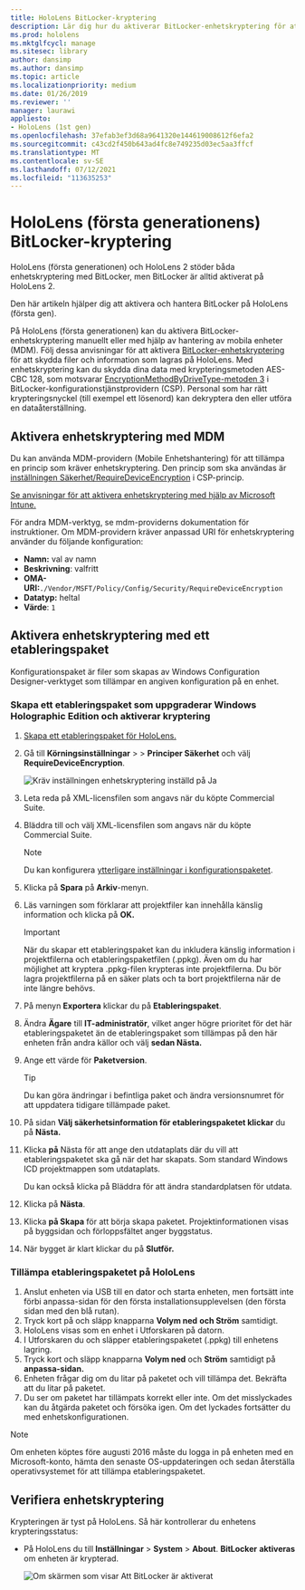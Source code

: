 ```yaml
---
title: HoloLens BitLocker-kryptering
description: Lär dig hur du aktiverar BitLocker-enhetskryptering för att skydda filer som lagras HoloLens enheter med mixad verklighet.
ms.prod: hololens
ms.mktglfcycl: manage
ms.sitesec: library
author: dansimp
ms.author: dansimp
ms.topic: article
ms.localizationpriority: medium
ms.date: 01/26/2019
ms.reviewer: ''
manager: laurawi
appliesto:
- HoloLens (1st gen)
ms.openlocfilehash: 37efab3ef3d68a9641320e144619008612f6efa2
ms.sourcegitcommit: c43cd2f450b643ad4fc8e749235d03ec5aa3ffcf
ms.translationtype: MT
ms.contentlocale: sv-SE
ms.lasthandoff: 07/12/2021
ms.locfileid: "113635253"
---
```

# <a name="hololens-1st-gen-bitlocker-encryption"></a>HoloLens (första generationens) BitLocker-kryptering

HoloLens (första generationen) och HoloLens 2 stöder båda enhetskryptering med BitLocker, men BitLocker är alltid aktiverat på HoloLens 2.

Den här artikeln hjälper dig att aktivera och hantera BitLocker på HoloLens (första gen).

På HoloLens (första generationen) kan du aktivera BitLocker-enhetskryptering manuellt eller med hjälp av hantering av mobila enheter (MDM). Följ dessa anvisningar för att aktivera [BitLocker-enhetskryptering](/windows/security/information-protection/bitlocker/bitlocker-device-encryption-overview-windows-10#bitlocker-device-encryption) för att skydda filer och information som lagras på HoloLens. Med enhetskryptering kan du skydda dina data med krypteringsmetoden AES-CBC 128, som motsvarar [EncryptionMethodByDriveType-metoden 3](/windows/client-management/mdm/bitlocker-csp#encryptionmethodbydrivetype) i BitLocker-konfigurationstjänstprovidern (CSP). Personal som har rätt krypteringsnyckel (till exempel ett lösenord) kan dekryptera den eller utföra en dataåterställning.

## <a name="enable-device-encryption-using-mdm"></a>Aktivera enhetskryptering med MDM

Du kan använda MDM-providern (Mobile Enhetshantering) för att tillämpa en princip som kräver enhetskryptering. Den princip som ska användas är [inställningen Säkerhet/RequireDeviceEncryption](/windows/client-management/mdm/policy-csp-security#security-requiredeviceencryption) i CSP-princip.

[Se anvisningar för att aktivera enhetskryptering med hjälp av Microsoft Intune.](/intune/compliance-policy-create-windows#windows-holographic-for-business)

För andra MDM-verktyg, se mdm-providerns dokumentation för instruktioner. Om MDM-providern kräver anpassad URI för enhetskryptering använder du följande konfiguration:

- **Namn:** val av namn
- **Beskrivning**: valfritt
- **OMA-URI:**`./Vendor/MSFT/Policy/Config/Security/RequireDeviceEncryption`
- **Datatyp:** heltal
- **Värde**: `1`

## <a name="enable-device-encryption-using-a-provisioning-package"></a>Aktivera enhetskryptering med ett etableringspaket

Konfigurationspaket är filer som skapas av Windows Configuration Designer-verktyget som tillämpar en angiven konfiguration på en enhet. 

### <a name="create-a-provisioning-package-that-upgrades-the-windows-holographic-edition-and-enables-encryption"></a>Skapa ett etableringspaket som uppgraderar Windows Holographic Edition och aktiverar kryptering

1. [Skapa ett etableringspaket för HoloLens.](hololens-provisioning.md)
1. Gå till **Körningsinställningar**  >    >  **Principer Säkerhet** och välj **RequireDeviceEncryption**.

    ![Kräv inställningen enhetskryptering inställd på Ja](images/device-encryption.png)

1. Leta reda på XML-licensfilen som angavs när du köpte Commercial Suite.

1. Bläddra till och välj XML-licensfilen som angavs när du köpte Commercial Suite.
    > [!NOTE]
    > Du kan konfigurera [ytterligare inställningar i konfigurationspaketet](hololens-provisioning.md).

1. Klicka på **Spara** på **Arkiv**-menyn. 

1. Läs varningen som förklarar att projektfiler kan innehålla känslig information och klicka på **OK.**

    > [!IMPORTANT]
    > När du skapar ett etableringspaket kan du inkludera känslig information i projektfilerna och etableringspaketfilen (.ppkg). Även om du har möjlighet att kryptera .ppkg-filen krypteras inte projektfilerna. Du bör lagra projektfilerna på en säker plats och ta bort projektfilerna när de inte längre behövs.

1. På menyn **Exportera** klickar du på **Etableringspaket**.
1. Ändra **Ägare** till **IT-administratör**, vilket anger högre prioritet för det här etableringspaketet än de etableringspaket som tillämpas på den här enheten från andra källor och välj **sedan Nästa.**
1. Ange ett värde för **Paketversion**.

    > [!TIP]
    > Du kan göra ändringar i befintliga paket och ändra versionsnumret för att uppdatera tidigare tillämpade paket.

1. På sidan **Välj säkerhetsinformation för etableringspaketet klickar** du på **Nästa.**
1. Klicka **på** Nästa för att ange den utdataplats där du vill att etableringspaketet ska gå när det har skapats. Som standard Windows ICD projektmappen som utdataplats.

    Du kan också klicka på Bläddra för att ändra standardplatsen för utdata.

1. Klicka på **Nästa**.
1. Klicka **på Skapa** för att börja skapa paketet. Projektinformationen visas på byggsidan och förloppsfältet anger byggstatus.
1. När bygget är klart klickar du på **Slutför.**

### <a name="apply-the-provisioning-package-to-hololens"></a>Tillämpa etableringspaketet på HoloLens

1. Anslut enheten via USB till en dator och starta enheten, men  fortsätt inte förbi anpassa-sidan för den första installationsupplevelsen (den första sidan med den blå rutan).
1. Tryck kort på och släpp knapparna **Volym ned** **och Ström** samtidigt.
1. HoloLens visas som en enhet i Utforskaren på datorn.
1. I Utforskaren du och släpper etableringspaketet (.ppkg) till enhetens lagring.
1. Tryck kort och släpp knapparna **Volym ned** och **Ström** samtidigt på **anpassa-sidan.**
1. Enheten frågar dig om du litar på paketet och vill tillämpa det. Bekräfta att du litar på paketet.
1. Du ser om paketet har tillämpats korrekt eller inte. Om det misslyckades kan du åtgärda paketet och försöka igen. Om det lyckades fortsätter du med enhetskonfigurationen.

> [!NOTE]
> Om enheten köptes före augusti 2016 måste du logga in på enheten med en Microsoft-konto, hämta den senaste OS-uppdateringen och sedan återställa operativsystemet för att tillämpa etableringspaketet.

## <a name="verify-device-encryption"></a>Verifiera enhetskryptering

Krypteringen är tyst på HoloLens. Så här kontrollerar du enhetens krypteringsstatus:

- På HoloLens du till **Inställningar**  >  **System**  >  **About**. **BitLocker** **aktiveras** om enheten är krypterad. 

    ![Om skärmen som visar Att BitLocker är aktiverat](images/about-encryption.png)
